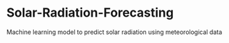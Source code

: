 # Solar-Radiation-Forecasting
Machine learning model to predict solar radiation using meteorological data
